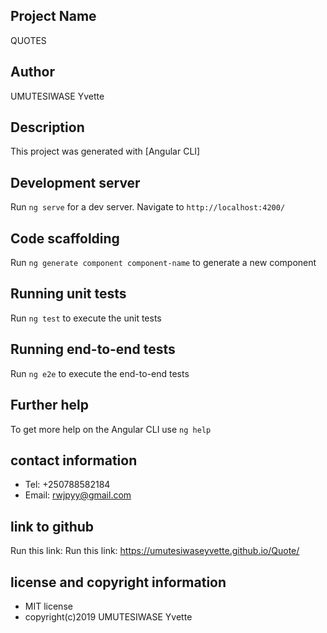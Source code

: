 ## Project Name

 QUOTES

## Author

UMUTESIWASE Yvette

## Description

This project was generated with [Angular CLI]

## Development server

Run `ng serve` for a dev server. Navigate to `http://localhost:4200/`

## Code scaffolding

Run `ng generate component component-name` to generate a new component

## Running unit tests

Run `ng test` to execute the unit tests

## Running end-to-end tests

Run `ng e2e` to execute the end-to-end tests 

## Further help

To get more help on the Angular CLI use `ng help`

## contact information

* Tel: +250788582184
* Email: rwjpyy@gmail.com

## link to github 

Run this link: Run this link: https://umutesiwaseyvette.github.io/Quote/

## license and copyright information

* MIT license
* copyright(c)2019 UMUTESIWASE Yvette